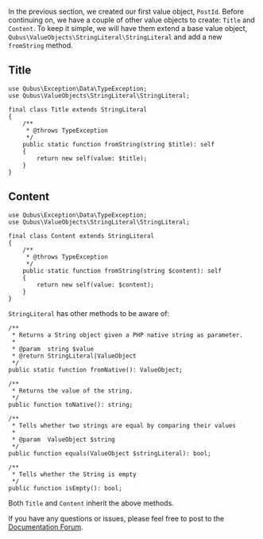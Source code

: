 In the previous section, we created our first value object, `PostId`. Before continuing on, we have a couple of other 
value objects to create: `Title` and `Content`. To keep it simple, we will have them extend a base value object, 
`Qubus\ValueObjects\StringLiteral\StringLiteral` and add a new `fromString` method.

Title
-----

    use Qubus\Exception\Data\TypeException;
    use Qubus\ValueObjects\StringLiteral\StringLiteral;
    
    final class Title extends StringLiteral
    {
        /**
         * @throws TypeException
         */
        public static function fromString(string $title): self
        {
            return new self(value: $title);
        }
    }

Content
-------

    use Qubus\Exception\Data\TypeException;
    use Qubus\ValueObjects\StringLiteral\StringLiteral;
    
    final class Content extends StringLiteral
    {
        /**
         * @throws TypeException
         */
        public static function fromString(string $content): self
        {
            return new self(value: $content);
        }
    }

`StringLiteral` has other methods to be aware of:

    /**
     * Returns a String object given a PHP native string as parameter.
     *
     * @param  string $value
     * @return StringLiteral|ValueObject
     */
    public static function fromNative(): ValueObject;

    /**
     * Returns the value of the string.
     */
    public function toNative(): string;

    /**
     * Tells whether two strings are equal by comparing their values
     *
     * @param  ValueObject $string
     */
    public function equals(ValueObject $stringLiteral): bool;

    /**
     * Tells whether the String is empty
     */
    public function isEmpty(): bool;

Both `Title` and `Content` inherit the above methods.

If you have any questions or issues, please feel free to post to the [Documentation Forum](https://codefyphp.com/community/documentation/).